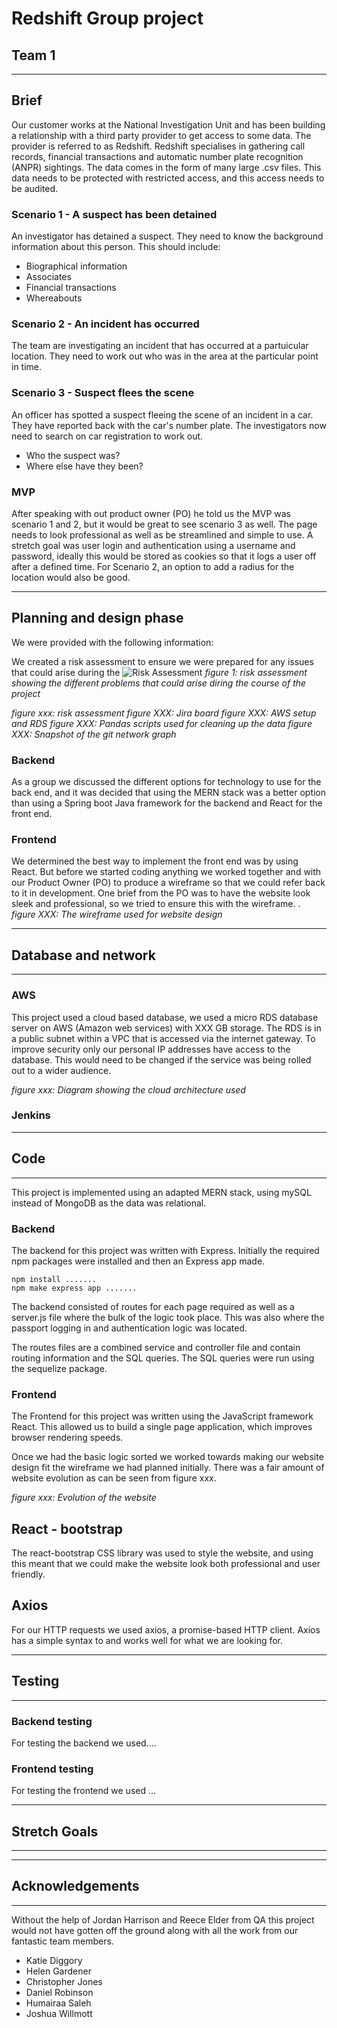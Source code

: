 # Redshift Group project
## Team 1
___

## Brief

Our customer works at the National Investigation Unit and has been building a relationship with a third party provider to get access to some data.
The provider is referred to as Redshift. Redshift specialises in gathering call records, financial transactions and automatic number plate recognition (ANPR) sightings. 
The data comes in the form of many large .csv files. This data needs to be protected with restricted access, and this access needs to be audited. 

### Scenario 1 - A suspect has been detained
An investigator has detained a suspect. They need to know the background information about this person. 
This should include:
- Biographical information
- Associates
- Financial transactions
- Whereabouts

### Scenario 2 - An incident has occurred
The team are investigating an incident that has occurred at a partuicular location. They need to work out who was in the area at the particular point in time. 

### Scenario 3 - Suspect flees the scene
An officer has spotted a suspect fleeing the scene of an incident in a car. They have reported back with the car's number plate. 
The investigators now need to search on car registration to work out.
- Who the suspect was?
- Where else have they been?

### MVP
After speaking with out product owner (PO) he told us the MVP was scenario 1 and 2, but it would be great to see scenario 3 as well. 
The page needs to look professional as well as be streamlined and simple to use. 
A stretch goal was user login and authentication using a username and password, ideally this would be stored as cookies so that it logs a user off after a defined time. For Scenario 2, an option to add a radius for the location would also be good. 

___
## Planning and design phase

We were provided with the following information:

We created a risk assessment to ensure we were prepared for any issues that could arise during the 
![Risk Assessment](riskAssessment.PNG)
*figure 1: risk assessment showing the different problems that could arise diring the course of the project*



*figure xxx: risk assessment*
*figure XXX: Jira board*
*figure XXX: AWS setup and RDS*
*figure XXX: Pandas scripts used for cleaning up the data*
*figure XXX: Snapshot of the git network graph*
### Backend
As a group we discussed the different options for technology to use for the back end, and it was decided that using the MERN stack was a better option than using a Spring boot Java framework for the backend and React for the front end. 

### Frontend
We determined the best way to implement the front end was by using React. But before we started coding anything we worked together and with our Product Owner (PO) to produce a wireframe so that we could refer back to it in development. One brief from the PO was to have the website look sleek and professional, so we tried to ensure this with the wireframe. .
*figure XXX: The wireframe used for website design*

___
## Database and network 
___
### AWS
This project used a cloud based database, we used a micro RDS database server on AWS (Amazon web services) with XXX GB storage. 
The RDS is in a public subnet within a VPC that is accessed via the internet gateway. To improve security only our personal IP addresses have access to the database. This would need to be changed if the service was being rolled out to a wider audience. 

*figure xxx: Diagram showing the cloud architecture used*
### Jenkins

___
## Code 
___
This project is implemented using an adapted MERN stack, using mySQL instead of MongoDB as the data was relational. 

### Backend
The backend for this project was written with Express. Initially the required npm packages were installed and then an Express app made. 

    npm install .......
    npm make express app ....... 

The backend consisted of routes for each page required as well as a server.js file where the bulk of the logic took place. This was also where the passport logging in and authentication logic was located. 

The routes files are a combined service and controller file and contain routing information and the SQL queries. The SQL queries were run using the sequelize package.  

### Frontend
The Frontend for this project was written using the JavaScript framework React. This allowed us to build a single page application, which improves browser rendering speeds. 

Once we had the basic logic sorted we worked towards making our website design fit the wireframe we had planned initially. There was a fair amount of website evolution as can be seen from figure xxx.

*figure xxx: Evolution of the website*

## React - bootstrap
The react-bootstrap CSS library was used to style the website, and using this meant that we could make the website look both professional and user friendly. 

## Axios
For our HTTP requests we used axios, a promise-based HTTP client. Axios has a simple syntax to and works well for what we are looking for. 

___
## Testing
___

### Backend testing
For testing the backend we used....

### Frontend testing
For testing the frontend we used ...


___
## Stretch Goals
___

___
## Acknowledgements
___
Without the help of Jordan Harrison and Reece Elder from QA this project would not have gotten off the ground along with all the work from our fantastic team members.

* Katie Diggory
* Helen Gardener
* Christopher Jones
* Daniel Robinson
* Humairaa Saleh
* Joshua Willmott


